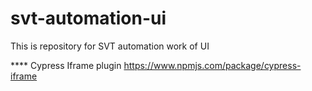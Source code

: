 # svt-automation-ui
This is repository for SVT automation work of UI


**** Cypress Iframe plugin
https://www.npmjs.com/package/cypress-iframe